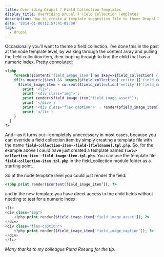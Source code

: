```yaml
---
title: Overriding Drupal 7 Field Collection Templates
display_title: Overriding Drupal 7 Field Collection Templates
description: How to create a template suggestion file to theme Drupal 7 field collection output.
date: '2014-01-06T12:57:41-05:00'
tags:
  - drupal
---
```

Occasionally you’ll want to theme a field collection. I’ve done this in the past at the node template level, by walking through the content array and pulling the field collection item, then looping through to find the child that has a numeric index. Pretty convoluted:

```php
<?php
    foreach($content['field_image_item'] as $key=>$field_collection) {
    if(is_numeric($key) && !empty($field_collection['entity']['field_collection_item'])) {
      $field_image_item = current($field_collection['entity']['field_collection_item']);
        print '<li>';
        print '<div class="img">';
        print render($field_image_item['field_image_asset']);
        print '</div>';
        print '<div class="flex-caption">' . render($field_image_item['field_image_caption']) . '</div>';
        print '</li>';
    }
  }
?>

```

And—as it turns out—completely unnecessary in most cases, because you can override a field collection item by simply creating a template file with the name **`field-collection-item--field-[fieldname].tpl.php`**. So, for the example above I could have just created a template named **`field-collection-item--field-image-item.tpl.php`**. You can use the template file **`field-collection-item.tpl.php`** in the field\_collection module folder as a starting point.

So at the node template level you could just render the field:

```php
<?php print render($content[field_image_item’]); ?>

```

and in the new template you have direct access to the child fields without needing to test for a numeric index:

```php
<li>
<div class="img">
    <?php print render($field_image_item['field_image_asset']); ?>
</div>
<div class="flex-caption">
    <?php print render($field_image_item['field_image_caption']); ?>
</div>
</li>

```

*Many thanks to my colleague Putra Roeung for the tip.*
